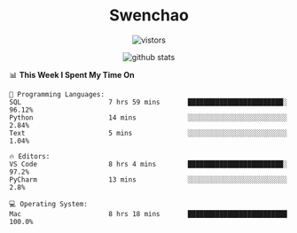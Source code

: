 <h1 align="center">Swenchao</h3>

<p align="center">
  <img src="https://visitor-badge.glitch.me/badge?page_id=Swenchao" alt="vistors" />
</p>

<p align="center">
  <img src="https://github-readme-stats.vercel.app/api?username=Swenchao&count_private=true&show_icons=true&theme=vue-dark&hide_title=true" alt="github stats" />
</p>

<!--START_SECTION:waka-->
📊 **This Week I Spent My Time On** 

```text
💬 Programming Languages: 
SQL                      7 hrs 59 mins       ████████████████████████░   96.12% 
Python                   14 mins             ░░░░░░░░░░░░░░░░░░░░░░░░░   2.84% 
Text                     5 mins              ░░░░░░░░░░░░░░░░░░░░░░░░░   1.04%

🔥 Editors: 
VS Code                  8 hrs 4 mins        ████████████████████████░   97.2% 
PyCharm                  13 mins             ░░░░░░░░░░░░░░░░░░░░░░░░░   2.8%

💻 Operating System: 
Mac                      8 hrs 18 mins       █████████████████████████   100.0%

```


<!--END_SECTION:waka-->
